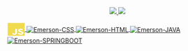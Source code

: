 <div align="center">
  <a href="https://github.com/EmersonFontes">
  <img height="180em" src="https://github-readme-stats.vercel.app/api?username=EmersonFontes&show_icons=true&theme=dracula&include_all_commits=true&count_private=true"/>
  <img height="180em" src="https://github-readme-stats.vercel.app/api/top-langs/?username=EmersonFontes&layout=compact&langs_count=7&theme=dracula"/>

</div>

  <div style="display: inline_block"><br>
  <img align="center" alt="Emerson-Js" height="30" width="40" src="https://raw.githubusercontent.com/devicons/devicon/master/icons/javascript/javascript-plain.svg">
  <img align="center" alt="Emerson-CSS" height="30" width="40" src="https://cdn.jsdelivr.net/gh/devicons/devicon/icons/css3/css3-original.svg"/>
  <img align="center" alt="Emerson-HTML" height="30" width="40" src="https://cdn.jsdelivr.net/gh/devicons/devicon/icons/html5/html5-original.svg" />
  <img align="center" alt="Emerson-JAVA" height="30" width="40" src="https://img.icons8.com/color/48/FA5252/java-coffee-cup-logo--v1.png" />
  <img align="center" alt="Emerson-SPRINGBOOT" height="30" width="40" src="https://www.vectorlogo.zone/logos/springio/springio-ar21.svg" />
 
</div>
